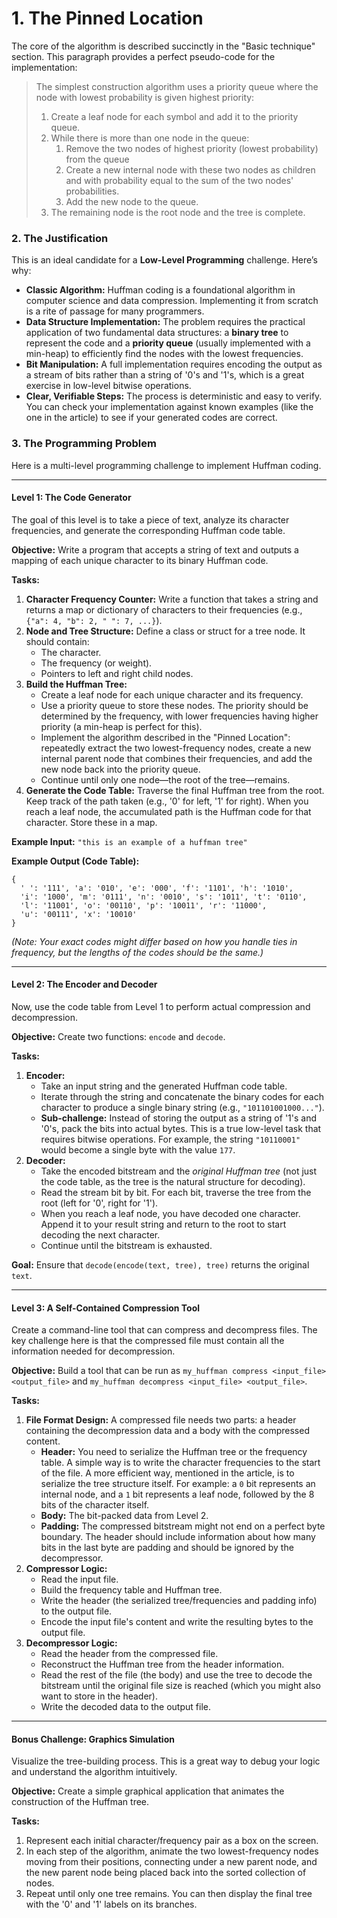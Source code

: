 
  # 1. The Pinned Location

The core of the algorithm is described succinctly in the "Basic technique" section. This paragraph provides a perfect pseudo-code for the implementation:

> The simplest construction algorithm uses a priority queue where the node with lowest probability is given highest priority:
>
> 1.  Create a leaf node for each symbol and add it to the priority queue.
> 2.  While there is more than one node in the queue:
>     1.  Remove the two nodes of highest priority (lowest probability) from the queue
>     2.  Create a new internal node with these two nodes as children and with probability equal to the sum of the two nodes' probabilities.
>     3.  Add the new node to the queue.
> 3.  The remaining node is the root node and the tree is complete.

### 2. The Justification

This is an ideal candidate for a **Low-Level Programming** challenge. Here’s why:

*   **Classic Algorithm:** Huffman coding is a foundational algorithm in computer science and data compression. Implementing it from scratch is a rite of passage for many programmers.
*   **Data Structure Implementation:** The problem requires the practical application of two fundamental data structures: a **binary tree** to represent the code and a **priority queue** (usually implemented with a min-heap) to efficiently find the nodes with the lowest frequencies.
*   **Bit Manipulation:** A full implementation requires encoding the output as a stream of bits rather than a string of '0's and '1's, which is a great exercise in low-level bitwise operations.
*   **Clear, Verifiable Steps:** The process is deterministic and easy to verify. You can check your implementation against known examples (like the one in the article) to see if your generated codes are correct.

### 3. The Programming Problem

Here is a multi-level programming challenge to implement Huffman coding.

---

#### **Level 1: The Code Generator**

The goal of this level is to take a piece of text, analyze its character frequencies, and generate the corresponding Huffman code table.

**Objective:** Write a program that accepts a string of text and outputs a mapping of each unique character to its binary Huffman code.

**Tasks:**

1.  **Character Frequency Counter:** Write a function that takes a string and returns a map or dictionary of characters to their frequencies (e.g., `{"a": 4, "b": 2, " ": 7, ...}`).
2.  **Node and Tree Structure:** Define a class or struct for a tree node. It should contain:
    *   The character.
    *   The frequency (or weight).
    *   Pointers to left and right child nodes.
3.  **Build the Huffman Tree:**
    *   Create a leaf node for each unique character and its frequency.
    *   Use a priority queue to store these nodes. The priority should be determined by the frequency, with lower frequencies having higher priority (a min-heap is perfect for this).
    *   Implement the algorithm described in the "Pinned Location": repeatedly extract the two lowest-frequency nodes, create a new internal parent node that combines their frequencies, and add the new node back into the priority queue.
    *   Continue until only one node—the root of the tree—remains.
4.  **Generate the Code Table:** Traverse the final Huffman tree from the root. Keep track of the path taken (e.g., '0' for left, '1' for right). When you reach a leaf node, the accumulated path is the Huffman code for that character. Store these in a map.

**Example Input:** `"this is an example of a huffman tree"`

**Example Output (Code Table):**
```
{
  ' ': '111', 'a': '010', 'e': '000', 'f': '1101', 'h': '1010', 
  'i': '1000', 'm': '0111', 'n': '0010', 's': '1011', 't': '0110', 
  'l': '11001', 'o': '00110', 'p': '10011', 'r': '11000', 
  'u': '00111', 'x': '10010'
}
```
*(Note: Your exact codes might differ based on how you handle ties in frequency, but the lengths of the codes should be the same.)*

---

#### **Level 2: The Encoder and Decoder**

Now, use the code table from Level 1 to perform actual compression and decompression.

**Objective:** Create two functions: `encode` and `decode`.

**Tasks:**

1.  **Encoder:**
    *   Take an input string and the generated Huffman code table.
    *   Iterate through the string and concatenate the binary codes for each character to produce a single binary string (e.g., `"101101001000..."`).
    *   **Sub-challenge:** Instead of storing the output as a string of '1's and '0's, pack the bits into actual bytes. This is a true low-level task that requires bitwise operations. For example, the string `"10110001"` would become a single byte with the value `177`.
2.  **Decoder:**
    *   Take the encoded bitstream and the *original Huffman tree* (not just the code table, as the tree is the natural structure for decoding).
    *   Read the stream bit by bit. For each bit, traverse the tree from the root (left for '0', right for '1').
    *   When you reach a leaf node, you have decoded one character. Append it to your result string and return to the root to start decoding the next character.
    *   Continue until the bitstream is exhausted.

**Goal:** Ensure that `decode(encode(text, tree), tree)` returns the original `text`.

---

#### **Level 3: A Self-Contained Compression Tool**

Create a command-line tool that can compress and decompress files. The key challenge here is that the compressed file must contain all the information needed for decompression.

**Objective:** Build a tool that can be run as `my_huffman compress <input_file> <output_file>` and `my_huffman decompress <input_file> <output_file>`.

**Tasks:**

1.  **File Format Design:** A compressed file needs two parts: a header containing the decompression data and a body with the compressed content.
    *   **Header:** You need to serialize the Huffman tree or the frequency table. A simple way is to write the character frequencies to the start of the file. A more efficient way, mentioned in the article, is to serialize the tree structure itself. For example: a `0` bit represents an internal node, and a `1` bit represents a leaf node, followed by the 8 bits of the character itself.
    *   **Body:** The bit-packed data from Level 2.
    *   **Padding:** The compressed bitstream might not end on a perfect byte boundary. The header should include information about how many bits in the last byte are padding and should be ignored by the decompressor.
2.  **Compressor Logic:**
    *   Read the input file.
    *   Build the frequency table and Huffman tree.
    *   Write the header (the serialized tree/frequencies and padding info) to the output file.
    *   Encode the input file's content and write the resulting bytes to the output file.
3.  **Decompressor Logic:**
    *   Read the header from the compressed file.
    *   Reconstruct the Huffman tree from the header information.
    *   Read the rest of the file (the body) and use the tree to decode the bitstream until the original file size is reached (which you might also want to store in the header).
    *   Write the decoded data to the output file.

---

#### **Bonus Challenge: Graphics Simulation**

Visualize the tree-building process. This is a great way to debug your logic and understand the algorithm intuitively.

**Objective:** Create a simple graphical application that animates the construction of the Huffman tree.

**Tasks:**

1.  Represent each initial character/frequency pair as a box on the screen.
2.  In each step of the algorithm, animate the two lowest-frequency nodes moving from their positions, connecting under a new parent node, and the new parent node being placed back into the sorted collection of nodes.
3.  Repeat until only one tree remains. You can then display the final tree with the '0' and '1' labels on its branches.

